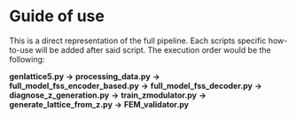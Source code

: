 # Guide of use
This is a direct representation of the full pipeline. Each scripts specific how-to-use will be added after said script.
The execution order would be the following: 

__genlattice5.py__ __->__ __processing_data.py__ __->__ __full_model_fss_encoder_based.py__ __->__ __full_model_fss_decoder.py__ __->__ __diagnose_z_generation.py__ __->__ __train_zmodulator.py__ __->__ __generate_lattice_from_z.py__ __->__ __FEM_validator.py__

